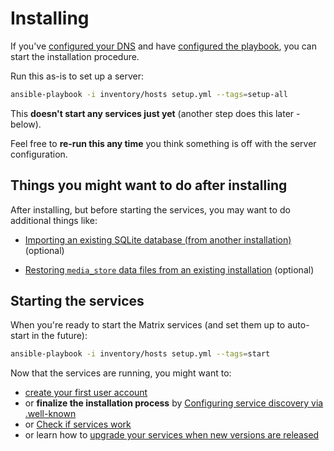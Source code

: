 # Installing

If you've [configured your DNS](configuring-dns.md) and have [configured the playbook](configuring-playbook.md), you can start the installation procedure.

Run this as-is to set up a server:

```bash
ansible-playbook -i inventory/hosts setup.yml --tags=setup-all
```

This **doesn't start any services just yet** (another step does this later - below).

Feel free to **re-run this any time** you think something is off with the server configuration.


## Things you might want to do after installing

After installing, but before starting the services, you may want to do additional things like:

- [Importing an existing SQLite database (from another installation)](importing-sqlite.md) (optional)

- [Restoring `media_store` data files from an existing installation](restoring-media-store.md) (optional)


## Starting the services

When you're ready to start the Matrix services (and set them up to auto-start in the future):

```bash
ansible-playbook -i inventory/hosts setup.yml --tags=start
```

Now that the services are running, you might want to:

- [create your first user account](registering-users.md)
- or **finalize the installation process** by [Configuring service discovery via .well-known](configuring-well-known.md)
- or [Check if services work](maintenance-checking-services.md)
- or learn how to [upgrade your services when new versions are released](maintenance-upgrading-services.md)
